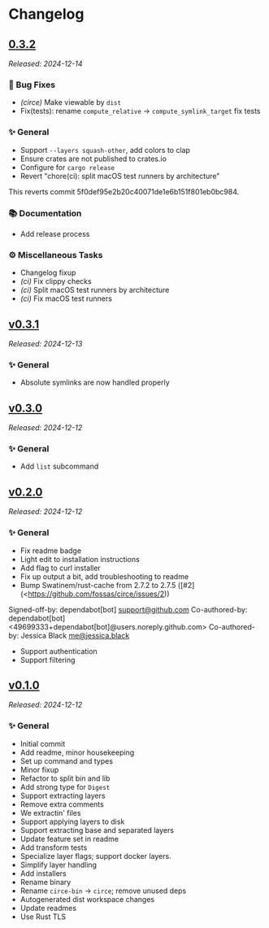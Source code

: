 # Changelog

## [0.3.2](https://github.com/fossas/circe/releases/tag/0.3.2)

_Released: 2024-12-14_

### 🐛 Bug Fixes

- *(circe)* Make viewable by `dist`
- Fix(tests):
rename `compute_relative` -> `compute_symlink_target`
fix tests

### ✨ General

- Support `--layers squash-other`, add colors to clap
- Ensure crates are not published to crates.io
- Configure for `cargo release`
- Revert "chore(ci): split macOS test runners by architecture"

This reverts commit 5f0def95e2b20c40071de1e6b151f801eb0bc984.

### 📚 Documentation

- Add release process

### ⚙️ Miscellaneous Tasks

- Changelog fixup
- *(ci)* Fix clippy checks
- *(ci)* Split macOS test runners by architecture
- *(ci)* Fix macOS test runners

## [v0.3.1](https://github.com/fossas/circe/releases/tag/v0.3.1)

_Released: 2024-12-13_

### ✨ General

- Absolute symlinks are now handled properly

## [v0.3.0](https://github.com/fossas/circe/releases/tag/v0.3.0)

_Released: 2024-12-12_

### ✨ General

- Add `list` subcommand

## [v0.2.0](https://github.com/fossas/circe/releases/tag/v0.2.0)

_Released: 2024-12-12_

### ✨ General

- Fix readme badge
- Light edit to installation instructions
- Add flag to curl installer
- Fix up output a bit, add troubleshooting to readme
- Bump Swatinem/rust-cache from 2.7.2 to 2.7.5 ([#2](<https://github.com/fossas/circe/issues/2))

Signed-off-by: dependabot[bot] <support@github.com>
Co-authored-by: dependabot[bot] <49699333+dependabot[bot]@users.noreply.github.com>
Co-authored-by: Jessica Black <me@jessica.black>
- Support authentication
- Support filtering

## [v0.1.0](https://github.com/fossas/circe/releases/tag/v0.1.0)

_Released: 2024-12-12_

### ✨ General

- Initial commit
- Add readme, minor housekeeping
- Set up command and types
- Minor fixup
- Refactor to split bin and lib
- Add strong type for `Digest`
- Support extracting layers
- Remove extra comments
- We extractin' files
- Support applying layers to disk
- Support extracting base and separated layers
- Update feature set in readme
- Add transform tests
- Specialize layer flags; support docker layers.
- Simplify layer handling
- Add installers
- Rename binary
- Rename `circe-bin` -> `circe`; remove unused deps
- Autogenerated dist workspace changes
- Update readmes
- Use Rust TLS

<!-- generated by git-cliff -->
